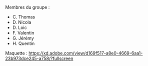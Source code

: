 Membres du groupe : 
 - C. Thomas
 - D. Nicola
 - D. Loic
 - F. Valentin
 - G. Jérémy
 - H. Quentin
 
 Maquette : https://xd.adobe.com/view/d169f517-a8e0-4669-6aa1-23b973dce245-a758/?fullscreen
